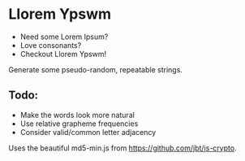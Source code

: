 # Llorem Ypswm

* Need some Lorem Ipsum?
* Love consonants?
* Checkout Llorem Ypswm!

Generate some pseudo-random, repeatable strings.

## Todo:

* Make the words look more natural
* Use relative grapheme frequencies
* Consider valid/common letter adjacency

Uses the beautiful md5-min.js from https://github.com/jbt/js-crypto.